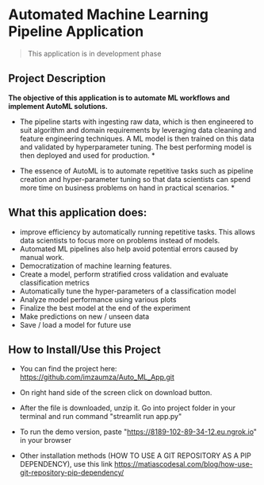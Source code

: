 # Automated Machine Learning Pipeline Application #
> This application is in development phase 
> 

## Project Description ##
__The objective of this application is to automate ML workflows and implement AutoML solutions.__

* The pipeline starts with ingesting raw data, which is then engineered to suit algorithm and domain
requirements by leveraging data cleaning and feature engineering techniques. A ML model is then
trained on this data and validated by hyperparameter tuning. The best performing model is then
deployed and used for production. *

* The essence of AutoML is to automate repetitive tasks such as pipeline creation and hyper-parameter 
tuning so that data scientists can spend more time on business problems on hand in practical scenarios. *

## What this application does: ##
* improve efficiency by automatically running repetitive tasks. This allows data scientists to focus more on problems instead of models.
* Automated ML pipelines also help avoid potential errors caused by manual work.
* Democratization of machine learning features.
* Create a model, perform stratified cross validation and evaluate classification metrics
* Automatically tune the hyper-parameters of a classification model
* Analyze model performance using various plots
* Finalize the best model at the end of the experiment
* Make predictions on new / unseen data
* Save / load a model for future use

## How to Install/Use this Project ##
* You can find the project here: https://github.com/imzaumza/Auto_ML_App.git 

* On right hand side of the screen click on download button.
* After the file is downloaded, unzip it. Go into project folder in your terminal and run command "streamlit run app.py"
* To run the demo version, paste "https://8189-102-89-34-12.eu.ngrok.io" in your browser
* Other installation methods (HOW TO USE A GIT REPOSITORY AS A PIP DEPENDENCY), use this link https://matiascodesal.com/blog/how-use-git-repository-pip-dependency/
